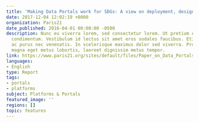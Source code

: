 ```yaml
---
title: 'Making Data Portals work for SDGs: A view on deployment, design and technology'
date: 2017-12-04 12:02:19 +0000
organization: Paris21
date_published: 2016-04-01 00:00:00 -0500
description: Nunc eu viverra lorem, sed consectetur lorem. Ut pretium ex ac dignissim
  condimentum. Vestibulum id lectus sit amet eros sodales faucibus. Etiam vestibulum
  ac purus nec venenatis. In scelerisque maximus dolor sed viverra. Proin aliquet
  magna eget metus lobortis, laoreet dignissim metus tempor.
link: https://www.paris21.org/sites/default/files/Paper_on_Data_Portals%20wcover_WEB.pdf
languages:
- English
type: Report
tags:
- portals
- platforms
subject: Platforms & Portals
featured_image: ''
regions: []
topic: features
---
```

